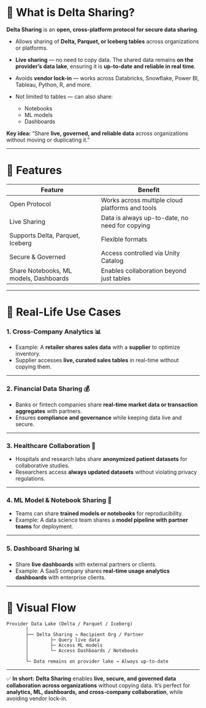 # 🔹 What is **Delta Sharing**?

**Delta Sharing** is an **open, cross-platform protocol for secure data sharing**.

* Allows sharing of **Delta, Parquet, or Iceberg tables** across organizations or platforms.
* **Live sharing** — no need to copy data. The shared data remains **on the provider’s data lake**, ensuring it is **up-to-date and reliable in real time**.
* Avoids **vendor lock-in** — works across Databricks, Snowflake, Power BI, Tableau, Python, R, and more.
* Not limited to tables — can also share:

  * Notebooks
  * ML models
  * Dashboards

**Key idea:** “Share **live, governed, and reliable data** across organizations without moving or duplicating it.”

---

# 🔹 Features

| Feature                                | Benefit                                         |
| -------------------------------------- | ----------------------------------------------- |
| Open Protocol                          | Works across multiple cloud platforms and tools |
| Live Sharing                           | Data is always up-to-date, no need for copying  |
| Supports Delta, Parquet, Iceberg       | Flexible formats                                |
| Secure & Governed                      | Access controlled via Unity Catalog             |
| Share Notebooks, ML models, Dashboards | Enables collaboration beyond just tables        |

---

# 🔹 Real-Life Use Cases

### 1. **Cross-Company Analytics** 📊

* Example: A **retailer shares sales data** with a **supplier** to optimize inventory.
* Supplier accesses **live, curated sales tables** in real-time without copying them.

---

### 2. **Financial Data Sharing** 💰

* Banks or fintech companies share **real-time market data or transaction aggregates** with partners.
* Ensures **compliance and governance** while keeping data live and secure.

---

### 3. **Healthcare Collaboration** 🏥

* Hospitals and research labs share **anonymized patient datasets** for collaborative studies.
* Researchers access **always updated datasets** without violating privacy regulations.

---

### 4. **ML Model & Notebook Sharing** 🤖

* Teams can share **trained models or notebooks** for reproducibility.
* Example: A data science team shares a **model pipeline with partner teams** for deployment.

---

### 5. **Dashboard Sharing** 📊

* Share **live dashboards** with external partners or clients.
* Example: A SaaS company shares **real-time usage analytics dashboards** with enterprise clients.

---

# 🔹 Visual Flow

```
Provider Data Lake (Delta / Parquet / Iceberg)
       │
       ├── Delta Sharing → Recipient Org / Partner
       │        ├─ Query live data
       │        ├─ Access ML models
       │        └─ Access Dashboards / Notebooks
       │
       └─ Data remains on provider lake → Always up-to-date
```

---

✅ **In short:**
**Delta Sharing** enables **live, secure, and governed data collaboration across organizations** without copying data. It’s perfect for **analytics, ML, dashboards, and cross-company collaboration**, while avoiding vendor lock-in.
